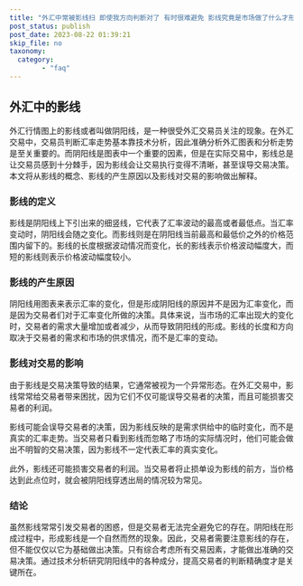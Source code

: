 ```yaml
---
title: "外汇中常被影线扫 即使我方向判断对了 有时很难避免 影线究竟是市场做了什么才形成的呢"
post_status: publish
post_date: 2023-08-22 01:39:21
skip_file: no
taxonomy:
  category:
        - "faq"
---
```


## 外汇中的影线

外汇行情图上的影线或者叫做阴阳线，是一种很受外汇交易员关注的现象。在外汇交易中，交易员判断汇率走势基本靠技术分析，因此准确分析外汇图表和分析走势是至关重要的。而阴阳线是图表中一个重要的因素，但是在实际交易中，影线总是让交易员感到十分棘手，因为影线会让交易执行变得不清晰，甚至误导交易决策。本文将从影线的概念、影线的产生原因以及影线对交易的影响做出解释。

### 影线的定义

影线是阴阳线上下引出来的细竖线，它代表了汇率波动的最高或者最低点。当汇率变动时，阴阳线会随之变化。而影线则是在阴阳线当前最高和最低价之外的价格范围内留下的。影线的长度根据波动情况而变化，长的影线表示价格波动幅度大，而短的影线则表示价格波动幅度较小。

### 影线的产生原因

阴阳线用图表来表示汇率的变化，但是形成阴阳线的原因并不是因为汇率变化，而是因为交易者们对于汇率变化所做的决策。具体来说，当市场的汇率出现大的变化时，交易者的需求大量增加或者减少，从而导致阴阳线的形成。影线的长度和方向取决于交易者的需求和市场的供求情况，而不是汇率的变动。

### 影线对交易的影响

由于影线是交易决策导致的结果，它通常被视为一个异常形态。在外汇交易中，影线常常给交易者带来困扰，因为它们不仅可能误导交易者的决策，而且可能损害交易者的利润。

影线可能会误导交易者的决策，因为影线反映的是需求供给中的临时变化，而不是真实的汇率走势。当交易者只看到影线而忽略了市场的实际情况时，他们可能会做出不明智的交易决策，因为影线不一定代表汇率的真实变化。

此外，影线还可能损害交易者的利润。当交易者将止损单设为影线的前方，当价格达到此点位时，就会被阴阳线穿透出局的情况较为常见。

### 结论

虽然影线常常引发交易者的困惑，但是交易者无法完全避免它的存在。阴阳线在形成过程中，形成影线是一个自然而然的现象。因此，交易者需要注意影线的存在，但不能仅仅以它为基础做出决策。只有综合考虑所有交易因素，才能做出准确的交易决策。通过技术分析研究阴阳线中的各种成分，提高交易者的判断精确度才是关键所在。
